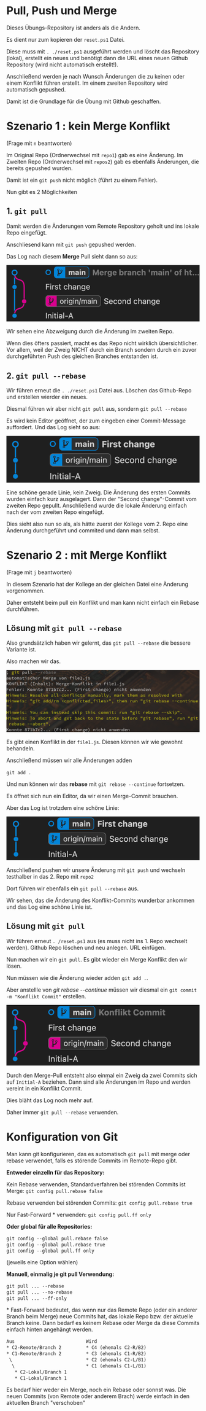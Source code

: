 # Pull, Push und Merge

Dieses Übungs-Repository ist anders als die Andern.

Es dient nur zum kopieren der `reset.ps1` Datei.

Diese muss mit `. ./reset.ps1` ausgeführt werden und löscht das Repository (lokal), erstellt ein neues und benötigt dann die URL eines neuen Github Repository (wird nicht automatisch erstellt!).

Anschließend werden je nach Wunsch Änderungen die zu keinen oder einem Konflikt führen erstellt. Im einem zweiten Repository wird automatisch gepushed.

Damit ist die Grundlage für die Übung mit Github geschaffen.

# Szenario 1 : kein Merge Konflikt
(Frage mit `n` beantworten)

Im Original Repo (Ordnerwechsel mit `repo1`) gab es eine Änderung.
Im Zweiten Repo (Ordnerwechsel mit `repos2`) gab es ebenfalls Änderungen, die bereits gepushed wurden.

Damit ist ein `git push` nicht möglich (führt zu einem Fehler).

Nun gibt es 2 Möglichkeiten

## 1. `git pull`

Damit werden die Änderungen vom Remote Repository geholt und ins lokale Repo eingefügt.

Anschliesend kann mit `git push` gepushed werden.

Das Log nach diesem **Merge** Pull sieht dann so aus:

![log1](pics/log1.png)

Wir sehen eine Abzweigung durch die Änderung im zweiten Repo.

Wenn dies öfters passiert, macht es das Repo nicht wirklich übersichtlicher. Vor allem, weil der Zweig NICHT durch ein Branch sondern durch ein zuvor durchgeführten Push des gleichen Branches entstanden ist.

## 2. `git pull --rebase`

Wir führen erneut die `. ./reset.ps1` Datei aus. Löschen das Github-Repo und erstellen wierder ein neues.

Diesmal führen wir aber nicht `git pull` aus, sondern `git pull --rebase`

Es wird kein Editor geöffnet, der zum eingeben einer Commit-Message auffordert. Und das Log sieht so aus:

![log2](pics/log2.png)

Eine schöne gerade Linie, kein Zweig. Die Änderung des ersten Commits wurden einfach kurz ausgelagert. Dann der "Second change"-Commit vom zweiten Repo gepullt. Anschließend wurde die lokale Änderung einfach nach der vom zweiten Repo eingefügt.

Dies sieht also nun so als, als hätte zuerst der Kollege vom 2. Repo eine Änderung durchgeführt und commited und dann man selbst.

# Szenario 2 : mit Merge Konflikt
(Frage mit `j` beantworten)

In diesem Szenario hat der Kollege an der gleichen Datei eine Änderung vorgenommen.

Daher entsteht beim pull ein Konflikt und man kann nicht einfach ein Rebase durchführen.

## Lösung mit `git pull --rebase`

Also grundsätzlich haben wir gelernt, das `git pull --rebase` die bessere Variante ist.

Also machen wir das.

![error1](pics/err1.png)

Es gibt einen Konflikt in der `file1.js`. Diesen können wir wie gewohnt behandeln.

Anschließend müssen wir alle Änderungen adden

`git add .`

Und nun können wir das **rebase** mit `git rebase --continue` fortsetzen.

Es öffnet sich nun ein Editor, da wir einen Merge-Commit brauchen.

Aber das Log ist trotzdem eine schöne Linie:

![log3](pics/log3.png)

Anschließend pushen wir unsere Änderung mit `git push` und wechseln testhalber in das 2. Repo mit `repo2`

Dort führen wir ebenfalls ein `git pull --rebase` aus.

Wir sehen, das die Änderung des Konflikt-Commits wunderbar ankommen und das Log eine schöne Linie ist.

## Lösung mit `git pull`

Wir führen erneut `. /reset.ps1` aus (es muss nicht ins 1. Repo wechselt werden). Github Repo löschen und neu anlegen. URL einfügen.

Nun machen wir ein `git pull`. Es gibt wieder ein Merge Konflikt den wir lösen.

Nun müssen wie die Änderung wieder adden `git add .`.

Aber anstellle von *git rebase --continue* müssen wir diesmal ein `git commit -m "Konflikt Commit"` erstellen.

![log4](pics/log4.png)

Durch den Merge-Pull entsteht also einmal ein Zweig da zwei Commits sich auf `Initial-A` beziehen.
Dann sind alle Änderungen im Repo und werden vereint in ein Konflikt Commit.

Dies bläht das Log noch mehr auf.

Daher immer `git pull --rebase` verwenden.

# Konfiguration von Git

Man kann git konfigurieren, das es automatisch `git pull` mit merge oder rebase verwendet, falls es störende Commits im Remote-Repo gibt.

**Entweder einzelln für das Repository:**

Kein Rebase verwenden, Standardverfahren bei störenden Commits ist Merge:
`git config pull.rebase false`

Rebase verwenden bei störenden Commits:
`git config pull.rebase true`

Nur Fast-Forward * verwenden:
`git config pull.ff only`

**Oder global für alle Repositories:**
```
git config --global pull.rebase false
git config --global pull.rebase true
git config --global pull.ff only
```
(jeweils eine Option wählen)

**Manuell, einmalig je git pull Verwendung:**

```
git pull ... --rebase
git pull ... --no-rebase
git pull ... --ff-only
```

\* Fast-Forward bedeutet, das wenn nur das Remote Repo (oder ein anderer Branch beim Merge) neue Commits hat, das lokale Repo bzw. der aktuelle Branch keine. Dann bedarf es keinem Rebase oder Merge da diese Commits einfach hinten angehängt werden.

```
Aus                          Wird
* C2-Remote/Branch 2         * C4 (ehemals C2-R/B2)
* C1-Remote/Branch 2         * C3 (ehemals C1-R/B2)
 \                           * C2 (ehemals C2-L/B1)
  \                          * C1 (ehemals C1-L/B1)
   * C2-Lokal/Branch 1
   * C1-Lokal/Branch 1
```

Es bedarf hier weder ein Merge, noch ein Rebase oder sonnst was. Die neuen Commits (von Remote oder anderem Brach) werde einfach in den aktuellen Branch "verschoben"



